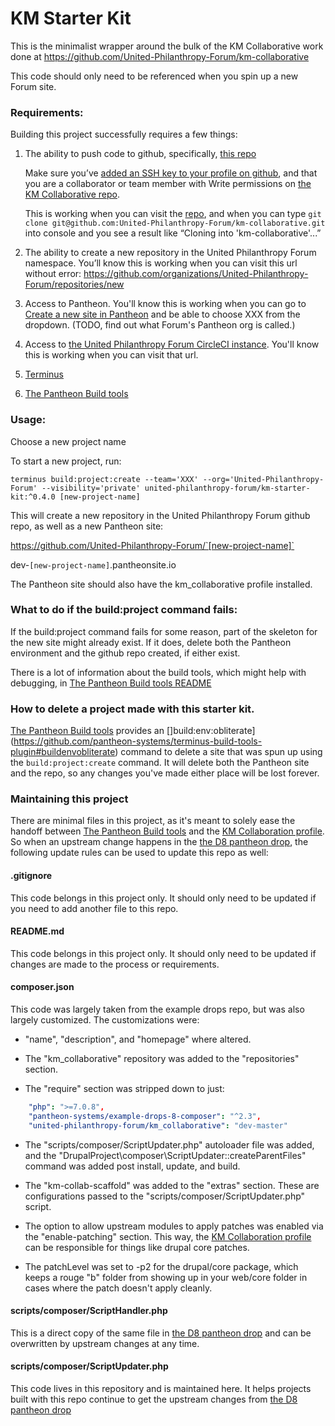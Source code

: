 # KM Starter Kit

This is the minimalist wrapper around the bulk of the KM Collaborative work done at https://github.com/United-Philanthropy-Forum/km-collaborative

This code should only need to be referenced when you spin up a new Forum site.

### Requirements:

Building this project successfully requires a few things:

1. The ability to push code to github, specifically, [this repo](https://github.com/United-Philanthropy-Forum/km-collaborative)
   
    Make sure you’ve [added an SSH key to your profile on github](https://www.inmotionhosting.com/support/website/git/how-to-add-ssh-keys-to-your-github-account/), and that you are a collaborator or team member with Write permissions on [the KM Collaborative repo](https://github.com/United-Philanthropy-Forum/km-collaborative).

    This is working when you can visit the [repo](https://github.com/United-Philanthropy-Forum/km-collaborative), and when you can type `git clone git@github.com:United-Philanthropy-Forum/km-collaborative.git` into console and you see a result like “Cloning into 'km-collaborative'...”

2. The ability to create a new repository in the United Philanthropy Forum namespace.
   You’ll know this is working when you can visit this url without error: https://github.com/organizations/United-Philanthropy-Forum/repositories/new

3. Access to Pantheon. 
   You'll know this is working when you can go to [Create a new site in Pantheon](https://dashboard.pantheon.io/sites/create) and be able to choose XXX from the dropdown. (TODO, find out what Forum's Pantheon org is called.)

4. Access to [the United Philanthropy Forum CircleCI instance](https://circleci.com/gh/United-Philanthropy-Forum). You'll know this is working when you can visit that url. 

5. [Terminus](https://pantheon.io/docs/terminus/install)

6. [The Pantheon Build tools](https://github.com/pantheon-systems/terminus-build-tools-plugin/#installation) 

### Usage:

Choose a new project name

To start a new project, run:

```
terminus build:project:create --team='XXX' --org='United-Philanthropy-Forum' --visibility='private' united-philanthropy-forum/km-starter-kit:^0.4.0 [new-project-name]
```

This will create a new repository in the United Philanthropy Forum github repo, as well as a new Pantheon site:

https://github.com/United-Philanthropy-Forum/`[new-project-name]`

dev-`[new-project-name]`.pantheonsite.io

The Pantheon site should also have the km_collaborative profile installed.

### What to do if the build:project command fails:

If the build:project command fails for some reason, part of the skeleton for the new site might already exist. If it does, delete both the Pantheon environment and the github repo created, if either exist.

There is a lot of information about the build tools, which might help with debugging, in [The Pantheon Build tools README](https://github.com/pantheon-systems/terminus-build-tools-plugin)

### How to delete a project made with this starter kit.

[The Pantheon Build tools](https://github.com/pantheon-systems/terminus-build-tools-plugin) provides an []build:env:obliterate](https://github.com/pantheon-systems/terminus-build-tools-plugin#buildenvobliterate) command to delete a site that was spun up using the `build:project:create` command. It will delete both the Pantheon site and the repo, so any changes you've made either place will be lost forever.
 
### Maintaining this project

There are minimal files in this project, as it's meant to solely ease the handoff between [The Pantheon Build tools](https://github.com/pantheon-systems/terminus-build-tools-plugin) and the
[KM Collaboration profile](https://github.com/United-Philanthropy-Forum/km-collaborative). So when an upstream change happens in the [the D8 pantheon drop](https://github.com/pantheon-systems/example-drops-8-composer), the following update rules can be used to update this repo as well:

#### .gitignore

This code belongs in this project only. It should only need to be updated if you need to add another file to this repo.

#### README.md

This code belongs in this project only. It should only need to be updated if changes are made to the process or requirements.

#### composer.json

This code was largely taken from the example drops repo, but was also largely customized. The customizations were:

* "name", "description", and "homepage" where altered.

* The "km_collaborative" repository was added to the "repositories" section.

* The "require" section was stripped down to just:

```yaml
    "php": ">=7.0.8",
    "pantheon-systems/example-drops-8-composer": "^2.3",
    "united-philanthropy-forum/km_collaborative": "dev-master"
```

* The "scripts/composer/ScriptUpdater.php" autoloader file was added, and the "DrupalProject\\composer\\ScriptUpdater::createParentFiles"
command was added post install, update, and build.

* The "km-collab-scaffold" was added to the "extras" section. These are configurations passed to the "scripts/composer/ScriptUpdater.php" script.

* The option to allow upstream modules to apply patches was enabled via the "enable-patching" section. This way, the [KM Collaboration profile](https://github.com/United-Philanthropy-Forum/km-collaborative) can be responsible for things like drupal core patches.

* The patchLevel was set to -p2 for the drupal/core package, which keeps a rouge "b" folder from showing up in your web/core folder in cases
where the patch doesn't apply cleanly.

#### scripts/composer/ScriptHandler.php

This is a direct copy of the same file in [the D8 pantheon drop](https://github.com/pantheon-systems/example-drops-8-composer) and can be overwritten by upstream
changes at any time.

#### scripts/composer/ScriptUpdater.php

This code lives in this repository and is maintained here. It helps projects built with this repo continue to get the upstream changes from
[the D8 pantheon drop](https://github.com/pantheon-systems/example-drops-8-composer)
